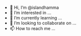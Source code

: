 - 👋 Hi, I’m @islandhamma
- 👀 I’m interested in ...
- 🌱 I’m currently learning ...
- 💞️ I’m looking to collaborate on ...
- 📫 How to reach me ...

<!---
islandhamma/islandhamma is a ✨ special ✨ repository because its `README.md` (this file) appears on your GitHub profile.
You can click the Preview link to take a look at your changes.
--->
